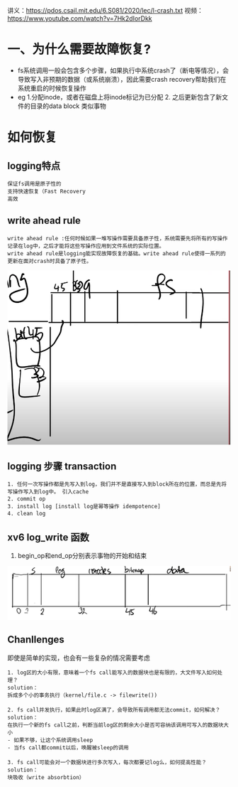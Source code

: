 讲义：https://pdos.csail.mit.edu/6.S081/2020/lec/l-crash.txt
视频：https://www.youtube.com/watch?v=7Hk2dIorDkk

# 一、为什么需要故障恢复?
- fs系统调用一般会包含多个步骤，如果执行中系统crash了（断电等情况），会导致写入非预期的数据（或系统崩溃），因此需要crash recovery帮助我们在系统重启的时候恢复操作
- eg 1.分配inode，或者在磁盘上将inode标记为已分配
     2. 之后更新包含了新文件的目录的data block  类似事物
# 如何恢复 
## logging特点
    保证fs调用是原子性的
    支持快速恢复（Fast Recovery
    高效
## write ahead rule
    write ahead rule :任何时候如果一堆写操作需要具备原子性，系统需要先将所有的写操作记录在log中，之后才能将这些写操作应用到文件系统的实际位置。
    write ahead rule是logging能实现故障恢复的基础。write ahead rule使得一系列的更新在面对crash时具备了原子性。
![](../pic/7f5f1fcf.png)
## logging 步骤 transaction
    1. 任何一次写操作都是先写入到log，我们并不是直接写入到block所在的位置，而总是先将写操作写入到log中。 引入cache
    2. commit op
    3. install log [install log是幂等操作 idempotence]
    4. clean log
## xv6 log_write 函数
1. begin_op和end_op分别表示事物的开始和结束

![](../pic/c3d972a9.png)
## Chanllenges
即使是简单的实现，也会有一些复杂的情况需要考虑

    1. log区的大小有限，意味着一个fs call能写入的数据块也是有限的，大文件写入如何处理？
    solution：
    拆成多个小的事务执行（kernel/file.c -> filewrite())
    
    2. fs call并发执行，如果此时log区满了，会导致所有调用都无法commit，如何解决？
    solution：
    在执行一个新的fs call之前，判断当前log区的剩余大小是否可容纳该调用可写入的数据块大小
    - 如果不够，让这个系统调用sleep
    - 当fs call都commit以后，唤醒被sleep的调用
    
    3. fs call可能会对一个数据块进行多次写入，每次都要记log么，如何提高性能？
    solution：
    块吸收（write absorbtion）

